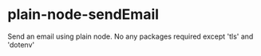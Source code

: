 # plain-node-sendEmail
Send an email using plain node. No any packages required except 'tls' and 'dotenv'

